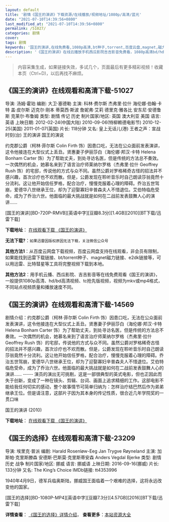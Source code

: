 ```yaml
---
layout: default
title: '剧情《国王的演讲》下载资源/在线播放/视频地址/1080p/高清/蓝光'
date: "2021-07-10T14:39:56+0800"
last_modified_at: "2021-07-10T14:39:56+0800"
permalink: /51027/
categories: 剧情
cover:
tags: 剧情
keywords: '国王的演讲,在线免费看,1080p高清,bt种子,torrent,百度云盘,magnet,磁力链,迅雷下载资源'
description: '《国王的演讲》在线云播放手机西瓜影院吉吉影音免费看，1080p高清bd/hd未删减完整版和tc抢先枪版，mkv/mp4格式，附带bt/torrent种子、magnet/磁力链、百度云盘、网盘资源迅雷下载链接'
---
```


>内容采集生成，如果链接失效，多试几个，页面最后有更多精彩视频！收藏本页（Ctrl+D)，以后再找不麻烦。


## 《国王的演讲》在线观看和高清下载-51027

导演: 汤姆·霍珀 编剧: 大卫·塞德勒 主演: 科林·费尔斯 杰弗里·拉什 海伦娜·伯翰·卡特 盖·皮尔斯 迈克尔·刚本 蒂莫西·斯波 詹妮弗·艾莉 德里克·雅各比 安东尼·安德鲁斯 克莱尔·布鲁姆 类型: 剧情 传记 历史 制片国家/地区: 英国 澳大利亚 美国 语言: 英语 上映日期: 2012-02-24(中国大陆) 2010-09-06(特柳赖德电影节) 2010-12-25(美国) 2011-01-07(英国) 片长: 118分钟 又名: 皇上无话儿(港) 王者之声：宣战时刻(台) 王的演讲 国王的演说

约克郡公爵（柯林·菲尔斯 Colin Firth 饰）因患口吃，无法在公众面前发表演讲，这令他接连在大型仪式上丢丑。贤惠妻子伊丽莎白（海伦娜·邦汉·卡特 Helena Bonham Carter 饰）为了帮助丈夫，到处寻访名医，但是传统的方法总不奏效。一次偶然的机会，她慕名来到了语言治疗师莱纳尔罗格（杰弗里·拉什 Geoffrey Rush 饰）的宅邸，传说他的方式与众不同。虽然公爵对罗格稀奇古怪的招法并不感兴趣，首次诊疗也不欢而散。但是，公爵发现在聆听音乐时自己朗读莎翁竟然十分流利。这让他开始信任罗格，配合治疗，慢慢克服着心理的障碍。乔治五世驾崩，爱德华八世继承王位，却为了迎娶寡妇辛普森夫人不惜退位。艾伯特临危受命，成为了乔治六世。他面临的最大挑战就是如何在二战前发表鼓舞人心的演讲……


[国王的演讲][BD-720P-RMVB][英语中字][豆瓣8.3分][1.4GB][2010][BT下载/迅雷下载]

**下载地址**： [在线观看下载 《国王的演讲》](https://www.btdx8.com/torrent/the_kings_speech_2010.html) 


**无法下载?**：`如果迅雷因版权原因无法下载，关注微信公众号 `

**其他方法1**：从百度云网盘下载视频，百度云网盘支持在线观看，非会员有限制，如果能找到迅雷下载链接、bt/torrent种子、magnet磁力链接、e2dk链接等，可以用迅雷、比特彗星等工具将完整视频下载到本地。

**其他方法2**：用手机云播、西瓜影院、吉吉影音等在线免费观看《国王的演讲》，一般提供1080p高清、hd/bd高清视频、tc抢先版视频，视频为mkv或mp4格式，不同站点视频质量和播放速度不同。


## 《国王的演讲》在线观看和高清下载-14569

剧情介绍：约克郡公爵（柯林·菲尔斯 Colin Firth 饰）因患口吃，无法在公众面前发表演讲，这令他接连在大型仪式上丢丑。贤惠妻子伊丽莎白（海伦娜·邦汉·卡特 Helena Bonham Carter 饰）为了帮助丈夫，到处寻访名医，但是传统的方法总不奏效。一次偶然的机会，她慕名来到了语言治疗师莱纳尔罗格（杰弗里·拉什 Geoffrey Rush 饰）的宅邸，传说他的方式与众不同。虽然公爵对罗格稀奇古怪的招法并不感兴趣，首次诊疗也不欢而散。但是，公爵发现在聆听音乐时自己朗读莎翁竟然十分流利。这让他开始信任罗格，配合治疗，慢慢克服着心理的障碍。乔治五世驾崩，爱德华八世继承王位，却为了迎娶寡妇辛普森夫人不惜退位。艾伯特临危受命，成为了乔治六世。他面临的最大挑战就是如何在二战前发表鼓舞人心的演讲…… ----- 演员的演出无可挑剔，这是一部很典型的英式电影，但也正因此而失于创新，变成了一种在镜头、剪辑、台词、画面上追求精细的工作。这部电影不能给我任何切实的感动，整个故事情节可简单归纳为：怎样治疗结巴然后作为弟弟继承王位。但是请注意，这部片子因为其本身的传记性质，很合近几年学院奖的一贯口味


国王的演讲 (2010)

**下载地址**： [在线观看下载 《国王的演讲》](https://www.btbtdy.me/btdy/dy5166.html) 


## 《国王的选择》在线观看和高清下载-23209

导演: 埃里克·普派 编剧: Harald Rosenløw-Eeg Jan Trygve Røyneland 主演: 加斯帕·克里斯滕森 安德斯·巴斯莫·克里斯蒂安森 Anders Vegdal Bjerke 类型: 剧情 历史 战争 制片国家/地区: 挪威 语言: 挪威语 上映日期: 2016-09-16(挪威) 片长: 133分钟 又名: The King’s Choice IMDb链接: tt4353996

1940年4月9日，德军兵临奥斯陆，挪威国王面临着一个艰难的选择，这将永远改变他的国家。


[国王的选择][BD-1080P-MP4][英语中字][豆瓣7.3分][4.57GB][2016][BT下载/迅雷下载]

**详情查看**： [《国王的选择》详情介绍](/movie/23209/)， **查看更多**：[本站资源大全](/movie/t/all/)

